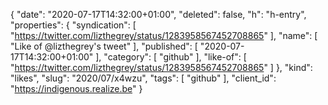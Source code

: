{
  "date": "2020-07-17T14:32:00+01:00",
  "deleted": false,
  "h": "h-entry",
  "properties": {
    "syndication": [
      "https://twitter.com/lizthegrey/status/1283958567452708865"
    ],
    "name": [
      "Like of @lizthegrey's tweet"
    ],
    "published": [
      "2020-07-17T14:32:00+01:00"
    ],
    "category": [
      "github"
    ],
    "like-of": [
      "https://twitter.com/lizthegrey/status/1283958567452708865"
    ]
  },
  "kind": "likes",
  "slug": "2020/07/x4wzu",
  "tags": [
    "github"
  ],
  "client_id": "https://indigenous.realize.be"
}
